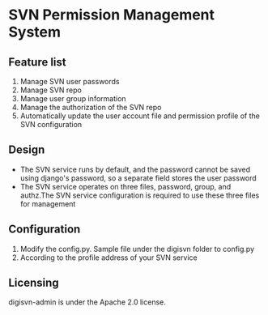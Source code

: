 SVN Permission Management System
=======================

Feature list
-----------------------

1. Manage SVN user passwords
2. Manage SVN repo
3. Manage user group information
4. Manage the authorization of the SVN repo
5. Automatically update the user account file and permission profile of the SVN configuration

Design
-----------------------

+ The SVN service runs by default, and the password cannot be saved using django's password, so a separate field stores the user password
+ The SVN service operates on three files, password, group, and authz.The SVN service configuration is required to use these three files for management

Configuration
-----------------------

1. Modify the config.py. Sample file under the digisvn folder to config.py
2. According to the profile address of your SVN service

Licensing
-----------------------
digisvn-admin is under the Apache 2.0 license.
